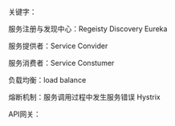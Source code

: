 关键字：

服务注册与发现中心：Regeisty Discovery Eureka

服务提供者：Service Convider

服务消费者：Service Constumer

负载均衡：load balance

熔断机制：服务调用过程中发生服务错误 Hystrix

API网关：